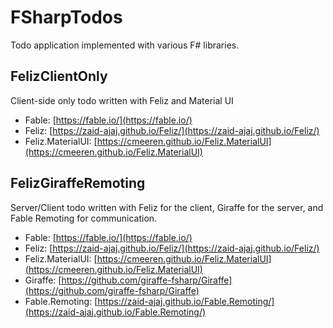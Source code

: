 # FSharpTodos
Todo application implemented with various F# libraries.

## FelizClientOnly
Client-side only todo written with Feliz and Material UI

- Fable: [https://fable.io/](https://fable.io/)
- Feliz: [https://zaid-ajaj.github.io/Feliz/](https://zaid-ajaj.github.io/Feliz/)
- Feliz.MaterialUI: [https://cmeeren.github.io/Feliz.MaterialUI](https://cmeeren.github.io/Feliz.MaterialUI)

## FelizGiraffeRemoting
Server/Client todo written with Feliz for the client, Giraffe for the server, and Fable Remoting for communication.

- Fable: [https://fable.io/](https://fable.io/)
- Feliz: [https://zaid-ajaj.github.io/Feliz/](https://zaid-ajaj.github.io/Feliz/)
- Feliz.MaterialUI: [https://cmeeren.github.io/Feliz.MaterialUI](https://cmeeren.github.io/Feliz.MaterialUI)
- Giraffe: [https://github.com/giraffe-fsharp/Giraffe](https://github.com/giraffe-fsharp/Giraffe)
- Fable.Remoting: [https://zaid-ajaj.github.io/Fable.Remoting/](https://zaid-ajaj.github.io/Fable.Remoting/)